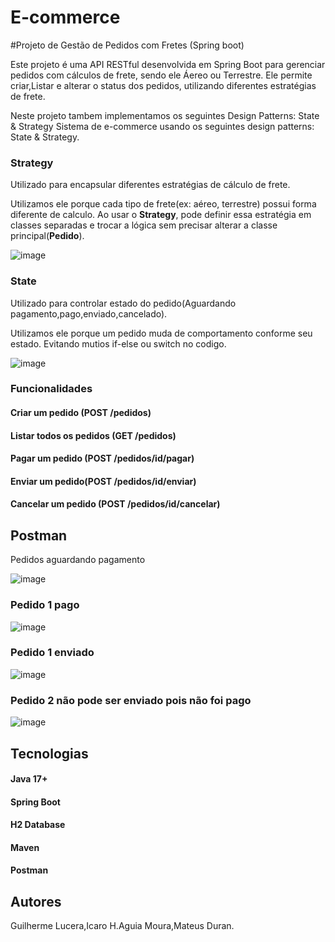 # E-commerce

#Projeto de Gestão de Pedidos com Fretes (Spring boot)

Este projeto é uma API RESTful desenvolvida em Spring Boot para gerenciar pedidos
com cálculos de frete, sendo ele Áereo ou Terrestre. Ele permite criar,Listar e alterar 
o status dos pedidos, utilizando diferentes estratégias de frete.

Neste projeto tambem implementamos os seguintes Design Patterns: State & Strategy
Sistema de e-commerce usando os seguintes design patterns: State & Strategy.

### Strategy
Utilizado para encapsular diferentes estratégias de cálculo de frete.

Utilizamos ele porque cada tipo de frete(ex: aéreo, terrestre) possui forma diferente de calculo.
Ao usar o **Strategy**, pode definir essa estratégia em classes separadas e trocar a lógica  sem
precisar alterar a classe principal(**Pedido**).

![image](https://github.com/user-attachments/assets/386d9754-aa19-4ede-99c0-2b80c626e500)

### State
Utilizado para controlar estado do pedido(Aguardando pagamento,pago,enviado,cancelado).

Utilizamos ele porque um pedido muda de comportamento conforme seu estado.
Evitando mutios if-else ou switch no codigo.

![image](https://github.com/user-attachments/assets/345cb92c-1859-4658-b1bc-a5d82acaec63)


### Funcionalidades

#### Criar um pedido (POST /pedidos)
#### Listar todos os pedidos (GET /pedidos)
#### Pagar um pedido (POST /pedidos/id/pagar)
#### Enviar um pedido(POST /pedidos/id/enviar)
#### Cancelar um pedido (POST /pedidos/id/cancelar)

## Postman
Pedidos aguardando pagamento

![image](https://github.com/user-attachments/assets/ab3dd72b-5c70-4752-87b4-cf11dbb342f6)

### Pedido 1 pago

![image](https://github.com/user-attachments/assets/748aa9fa-b321-4501-90dc-ad86807d9e7b)

### Pedido 1 enviado

![image](https://github.com/user-attachments/assets/084ea41a-86cf-4f07-ae51-b59048a663eb)

### Pedido 2 não pode ser enviado pois não foi pago

![image](https://github.com/user-attachments/assets/ad972308-b50f-4903-b95a-d0e44efffb74)

## Tecnologias

#### Java 17+
#### Spring Boot
#### H2 Database
#### Maven
#### Postman

## Autores

Guilherme Lucera,Icaro H.Aguia Moura,Mateus Duran.






